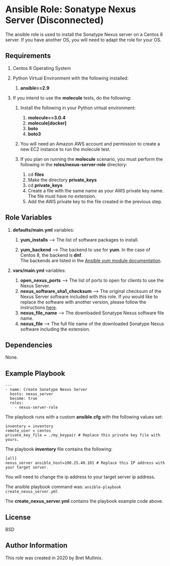 Ansible Role: Sonatype Nexus Server (Disconnected)
=========

The ansible role is used to install the Sonatype Nexus server on a Centos 8 server.  If you have another OS, you will need
to adapt the role for your OS.

Requirements
------------

1.  Centos 8 Operating System
1.  Python Virtual Environment with the following installed:

    1. **ansible==2.9**
 
1. If you intend to use the **molecule** tests, do the following:

    1. Install the following in your Python virtual environment:
    
        1. **molecule==3.0.4**
        1. **molecule[docker]**
        1. **boto**
        1. **boto3**
    
    1. You will need an Amazon AWS account and permission to create a new EC2 instance to run the
       molecule test.
       
    1. If you plan on running the **molecule** scenario, you must perform the following in the 
       **roles/nexus-server-role** directory:
    
        1. cd **files**
        1. Make the directory **private\_keys**
        1. cd **private\_keys**
        1. Create a file with the same name as your AWS private key name.  The file must have no extension.
        1. Add the AWS private key to the file created in the previous step. 

Role Variables
--------------

1. **defaults/main.yml** variables:

    1. **yum\_installs** --> The list of software packages to install.
     
    1. **yum\_backend** --> The backend to use for **yum**.  In the case of Centos 8, the backend is **dnf**.  
       The backends are listed in the [Ansible yum module documentation](
       https://docs.ansible.com/ansible/latest/collections/ansible/builtin/yum_module.html). 
        
1. **vars/main.yml** variables:

    1. **open\_nexus\_ports** --> The list of ports to open for clients to use the Nexus Server.
    1. **nexus\_software\_sha1\_checksum** --> The original checksum of the Nexus Server software included with this
       role.  If you would like to replace the software with another version, please follow the instructions
       [here](https://github.com/bretmullinix/openshift-idm-cluster-on-aws/tree/master/part6-install-nexus/readme#change-nexus-software).
    1. **nexus\_file\_name** --> The downloaded Sonatype Nexus software file name.
    1. **nexus\_file** --> The full file name of the downloaded Sonatype Nexus software including the extension.
    
Dependencies
------------

None.

Example Playbook
----------------

    ---
    - name: Create Sonatype Nexus Server
      hosts: nexus_server
      become: true
      roles:
        - nexus-server-role


The playbook runs with a custom **ansible.cfg** with the following values set:

```text
inventory = inventory
remote_user = centos
private_key_file = ./my_keypair # Replace this private key file with yours.
```

The playbook **inventory** file contains the following:

```text
[all]
nexus_server ansible_host=100.25.40.101 # Replace this IP address with your target server.
```
You will need to change the ip address to your target server ip address.

The ansible playbook command was:  `ansible-playbook  create_nexus_server.yml`

The **create\_nexus\_server.yml** contains the playbook example code above.

License
-------

BSD

Author Information
------------------

This role was created in 2020 by Bret Mullinix.